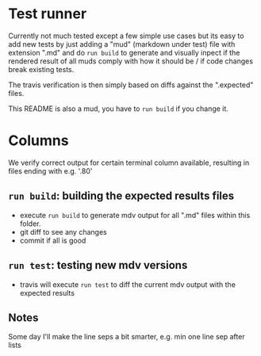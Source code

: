 # Test runner

Currently not much tested except a few simple use cases but its easy to add new
tests by just adding a "mud" (markdown under test) file with extension ".md"
and do `run build` to generate and visually inpect if the rendered result of all
muds comply with how it should be / if code changes break existing tests.

The travis verification is then simply based on diffs against the "<mud>.expected" files.

This README is also a mud, you have to `run build` if you change it.

# Columns

We verify correct output for certain terminal column available, resulting in
files ending with e.g. '.80'

## `run build`: building the expected results files
- execute `run build` to generate mdv output for all ".md" files within this folder.
- git diff to see any changes
- commit if all is good


## `run test`: testing new mdv versions

- travis will execute `run test` to diff the current mdv output with the expected
  results


## Notes

Some day I'll make the line seps a bit smarter, e.g. min one line sep after lists
